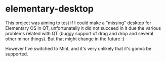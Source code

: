 # elementary-desktop

This project was aiming to test if I could make a "missing" desktop for Elementary OS in QT, unfortunatelly it did not succeed in it due the
various problems related with QT (buggy support of drag and drop and several other minor things). But that might change in the future :)

However I've switched to Mint, and it's very unlikely that it's gonna be supported.
